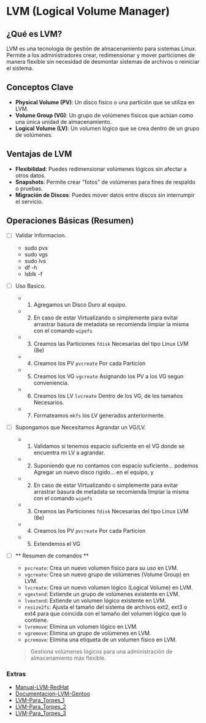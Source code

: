 # LVM (Logical Volume Manager)

## ¿Qué es LVM?
LVM es una tecnología de gestión de almacenamiento para sistemas Linux. Permite a los administradores crear, redimensionar y mover particiones de manera flexible sin necesidad de desmontar sistemas de archivos o reiniciar el sistema.

## Conceptos Clave
- **Physical Volume (PV)**: Un disco físico o una partición que se utiliza en LVM.
- **Volume Group (VG)**: Un grupo de volúmenes físicos que actúan como una única unidad de almacenamiento.
- **Logical Volume (LV)**: Un volumen lógico que se crea dentro de un grupo de volúmenes.

## Ventajas de LVM
- **Flexibilidad**: Puedes redimensionar volúmenes lógicos sin afectar a otros datos.
- **Snapshots**: Permite crear "fotos" de volúmenes para fines de respaldo o pruebas.
- **Migración de Discos**: Puedes mover datos entre discos sin interrumpir el servicio.

## Operaciones Básicas (Resumen)
- [ ] Validar Informacion.
  - sudo pvs
  - sudo vgs
  - sudo lvs
  - df -h
  - lsblk -f 

- [ ] Uso Basico.
  - 1. Agregamos un Disco Duro al equipo.
  - 2. En caso de estar Virtualizando o simplemente para evitar arrastrar basura de metadata se recomienda limpiar la misma con el comando `wipefs`
  - 3. Creamos las Particiones `fdisk` Necesarias del tipo Linux LVM (8e) 
  - 4. Creamos los PV `pvcreate` Por cada Particion
  - 5. Creamos los VG `vgcreate` Asignando los PV a los VG segun conveniencia.
  - 6. Creamos los LV `lvcreate` Dentro de los VG, de los tamaños Necesarios.
  - 7. Formateamos `mkfs` los LV generados anteriormente.

- [ ] Supongamos que Necesitamos Agrandar un VG/LV.
  - 1. Validamos si tenemos espacio suficiente en el VG donde se encuentra mi LV a agrandar.
  - 2. Suponiendo que no contamos con espacio suficiente... podemos Agregar un nuevo disco rigido... en el equipo, y 
  - 2. En caso de estar Virtualizando o simplemente para evitar arrastrar basura de metadata se recomienda limpiar la misma con el comando `wipefs`
  - 3. Creamos las Particiones `fdisk` Necesarias del tipo Linux LVM (8e) 
  - 4. Creamos los PV `pvcreate` Por cada Particion
  - 5. Extendemos el VG


- [ ] ** Resumen de comandos **

  - `pvcreate`: Crea un nuevo volumen físico para su uso en LVM.
  - `vgcreate`: Crea un nuevo grupo de volúmenes (Volume Group) en LVM.
  - `lvcreate`: Crea un nuevo volumen lógico (Logical Volume) en LVM.
  - `vgextend`: Extiende un grupo de volúmenes existente en LVM.
  - `lvextend`: Extiende un volumen lógico existente en LVM.
  - `resize2fs`: Ajusta el tamaño del sistema de archivos ext2, ext3 o ext4 para que coincida con el tamaño del volumen lógico que lo contiene.
  - `lvremove`: Elimina un volumen lógico en LVM.
  - `vgremove`: Elimina un grupo de volúmenes en LVM.
  - `pcremove`: Elimina una etiqueta de un volumen físico en LVM.
  > Gestiona volúmenes lógicos para una administración de almacenamiento más flexible.


### Extras
- [Manual-LVM-RedHat](https://access.redhat.com/documentation/es-es/red_hat_enterprise_linux/6/html/logical_volume_manager_administration/index)
- [Documentacion-LVM-Gentoo](https://wiki.gentoo.org/wiki/LVM/es)
- [LVM-Para_Torpes_1](https://blog.inittab.org/administracion-sistemas/lvm-para-torpes-i/)
- [LVM-Para_Torpes_2](https://blog.inittab.org/administracion-sistemas/lvm-para-torpes-ii/)
- [LVM-Para_Torpes_3](https://blog.inittab.org/administracion-sistemas/lvm-para-torpes-iii-ampliando-espacio/)

